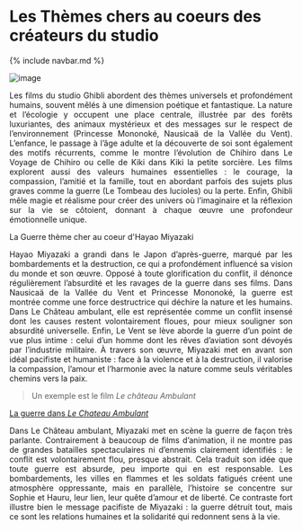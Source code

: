 # Les Thèmes chers au coeurs des créateurs du studio

{% include navbar.md %}

![image](https://github.com/user-attachments/assets/93d03cb5-03b7-48f2-8bf9-7f65d1b340c0)

<p style="text-align:justify;">Les films du studio Ghibli abordent des thèmes universels et profondément humains, souvent mêlés à une dimension poétique et fantastique. La nature et l’écologie y occupent une place centrale, illustrée par des forêts luxuriantes, des animaux mystérieux et des messages sur le respect de l’environnement (Princesse Mononoké, Nausicaä de la Vallée du Vent). L’enfance, le passage à l’âge adulte et la découverte de soi sont également des motifs récurrents, comme le montre l’évolution de Chihiro dans Le Voyage de Chihiro ou celle de Kiki dans Kiki la petite sorcière. Les films explorent aussi des valeurs humaines essentielles : le courage, la compassion, l’amitié et la famille, tout en abordant parfois des sujets plus graves comme la guerre (Le Tombeau des lucioles) ou la perte. Enfin, Ghibli mêle magie et réalisme pour créer des univers où l’imaginaire et la réflexion sur la vie se côtoient, donnant à chaque œuvre une profondeur émotionnelle unique.</p>

La Guerre thème cher au coeur d'Hayao Miyazaki

<p style="text-align:justify;">Hayao Miyazaki a grandi dans le Japon d’après-guerre, marqué par les bombardements et la destruction, ce qui a profondément influencé sa vision du monde et son œuvre. Opposé à toute glorification du conflit, il dénonce régulièrement l’absurdité et les ravages de la guerre dans ses films. Dans Nausicaä de la Vallée du Vent et Princesse Mononoké, la guerre est montrée comme une force destructrice qui déchire la nature et les humains. Dans Le Château ambulant, elle est représentée comme un conflit insensé dont les causes restent volontairement floues, pour mieux souligner son absurdité universelle. Enfin, Le Vent se lève aborde la guerre d’un point de vue plus intime : celui d’un homme dont les rêves d’aviation sont dévoyés par l’industrie militaire. À travers son œuvre, Miyazaki met en avant son idéal pacifiste et humaniste : face à la violence et à la destruction, il valorise la compassion, l’amour et l’harmonie avec la nature comme seuls véritables chemins vers la paix.</p>

> Un exemple est le film *Le château Ambulant*

[La guerre dans *Le Chateau Ambulant*](lechateauambulant)

<p style="text-align:justify;">Dans Le Château ambulant, Miyazaki met en scène la guerre de façon très parlante. Contrairement à beaucoup de films d’animation, il ne montre pas de grandes batailles spectaculaires ni d’ennemis clairement identifiés : le conflit est volontairement flou, presque abstrait. Cela traduit son idée que toute guerre est absurde, peu importe qui en est responsable. Les bombardements, les villes en flammes et les soldats fatigués créent une atmosphère oppressante, mais en parallèle, l’histoire se concentre sur Sophie et Hauru, leur lien, leur quête d’amour et de liberté. Ce contraste fort illustre bien le message pacifiste de Miyazaki : la guerre détruit tout, mais ce sont les relations humaines et la solidarité qui redonnent sens à la vie.</p>

